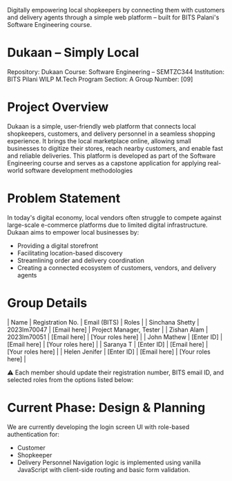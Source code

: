 Digitally empowering local shopkeepers by connecting them with customers and delivery agents through a simple web platform – built for BITS Palani's Software Engineering course.
# Dukaan – Simply Local
Repository: Dukaan
Course: Software Engineering – SEMTZC344
Institution: BITS Pilani WILP M.Tech Program
Section: A
Group Number: [09]
# Project Overview
Dukaan is a simple, user-friendly web platform that connects local shopkeepers, customers, and delivery personnel in a seamless shopping experience. It brings the local marketplace online, allowing small businesses to digitize their stores, reach nearby customers, and enable fast and reliable deliveries.
This platform is developed as part of the Software Engineering course and serves as a capstone application for applying real-world software development methodologies
# Problem Statement
In today's digital economy, local vendors often struggle to compete against large-scale e-commerce platforms due to limited digital infrastructure. Dukaan aims to empower local businesses by:
- Providing a digital storefront
- Facilitating location-based discovery
- Streamlining order and delivery coordination
- Creating a connected ecosystem of customers, vendors, and delivery agents
# Group Details
| Name            | Registration No. | Email (BITS)             | Roles                   | 
| Sinchana Shetty | 2023lm70047      | [Email here]             | Project Manager, Tester | 
| Zishan Alam     | 2023lm70051      | [Email here]             | [Your roles here]       | 
| John Mathew     | [Enter ID]       | [Email here]             | [Your roles here]       | 
| Saranya T       | [Enter ID]       | [Email here]             | [Your roles here]       | 
| Helen Jenifer   | [Enter ID]       | [Email here]             | [Your roles here]       | 

⚠️ Each member should update their registration number, BITS email ID, and selected roles from the options listed below:

# Current Phase: Design & Planning
We are currently developing the login screen UI with role-based authentication for:
- Customer
- Shopkeeper
- Delivery Personnel
Navigation logic is implemented using vanilla JavaScript with client-side routing and basic form validation.



